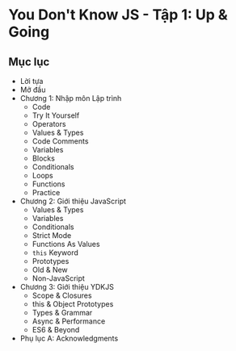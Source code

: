 # You Don't Know JS - Tập 1: Up & Going

## Mục lục

* Lời tựa
* Mở đầu
* Chương 1: Nhập môn Lập trình
	* Code
	* Try It Yourself
	* Operators
	* Values & Types
	* Code Comments
	* Variables
	* Blocks
	* Conditionals
	* Loops
	* Functions
	* Practice
* Chương 2: Giới thiệu JavaScript
	* Values & Types
	* Variables
	* Conditionals
	* Strict Mode
	* Functions As Values
	* `this` Keyword
	* Prototypes
	* Old & New
	* Non-JavaScript
* Chương 3: Giới thiệu YDKJS
	* Scope & Closures
	* this & Object Prototypes
	* Types & Grammar
	* Async & Performance
	* ES6 & Beyond
* Phụ lục A: Acknowledgments
